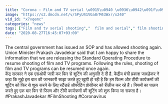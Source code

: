```yaml
---
title: "Corona : Film and TV serial \u0915\u0940 \u0936\u0942\u091f\u093f\u0902\u0917 \u0915\u094b \u0905\u0928\u0941\u092e\u0924\u093f, Prakash Javadekar \u0928\u0947 \u0915\u093f\u092f\u093e \u0910\u0932\u093e\u0928 \u0935\u0928\u0907\u0902\u0921\u093f\u092f\u093e \u0939\u093f\u0902\u0926\u0940"
image: "https://s2.dmcdn.net/v/SPyU41VGa8rM43Wxr/x240"
vid_id: "x7vqemc"
categories: "news"
tags: ["Film and tv serial shooting","  film and serial"," film shooting"]
date: "2020-08-27T16:45:07+03:00"
---
```

The central government has issued an SOP and has allowed shooting again. Union Minister Prakash Javadekar said that I am happy to share the information that we are releasing the Standard Operating Procedure to resume shooting of film and TV programs. Following the rules, shooting of film and TV programs can be resumed once again.   <br>केंद्र सरकार ने एक एसओपी जारी कर फिर से शूटिंग की अनुमति दे दी है. केंद्रीय मंत्री प्रकाश जावड़ेकर ने कहा कि मुझे इस बात की जानकारी साझा करते हुए खुशी हो रही है कि हम फिल्म और टीवी कार्यक्रमों की शूटिंग को फिर से शूरू करने के लिए स्टैंडर्ड ऑपरेटिंग प्रोसीजर को रीलीज कर रहे हैं। नियमों का पालन करते हुए एक बार फिर से फिल्म और टीवी कार्यक्रमों की शूटिंग को शुरू किया जा सकता है।   <br>#PrakashJavadekar #FilmShooting #Coronavirus
